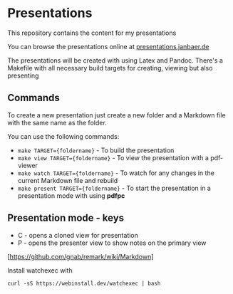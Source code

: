 # Presentations

This repository contains the content for my presentations

You can browse the presentations online at
[presentations.janbaer.de](https://presentations.janbaer.de)

The presentations will be created with using Latex and Pandoc.
There's a Makefile with all necessary build targets for creating, viewing but also presenting

## Commands

To create a new presentation just create a new folder and a Markdown file with the same name as the folder.

You can use the following commands:

- `make TARGET={foldername}` - To build the presentation
- `make view TARGET={foldername}` - To view the presentation with a pdf-viewer
- `make watch TARGET={foldername}` - To watch for any changes in the current Markdown file and rebuild
- `make present TARGET={foldername}` - To start the presentation in a presentation mode with using **pdfpc**

## Presentation mode - keys

- C - opens a cloned view for presentation
- P - opens the presenter view to show notes on the primary view

[https://github.com/gnab/remark/wiki/Markdown]

Install watchexec with

```
curl -sS https://webinstall.dev/watchexec | bash
```

